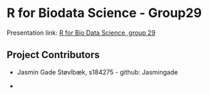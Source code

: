 # R for Biodata Science - Group29

Presentation link: [R for Bio Data Science, group 29](https://raw.githack.com/Jasmingade/group_29/main/doc/presentation.html)

## Project Contributors

-   Jasmin Gade Støvlbæk, s184275 - github: Jasmingade

-   
